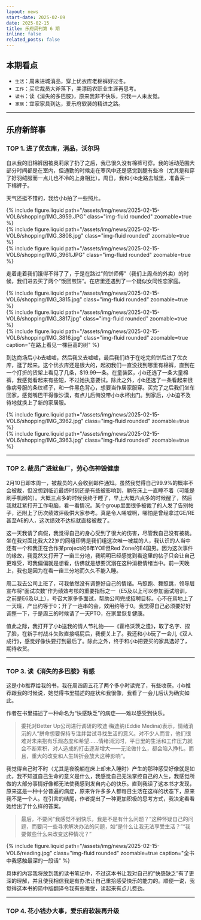 ```yaml
---
layout: news
start-date: 2025-02-09
date: 2025-02-15
title: 乐府周刊第 6 期
inline: false
related_posts: false
---
```


## 本期看点

- `生活`：周末进城消品，穿上优衣库老棉裤好过冬。
- `工作`：买它裁员大斧落下，美漂码农职业生涯再思考。
- `读书`：读《消失的多巴胺》，原来我非不快乐，只我一人未发觉。
- `家居`：宜家家具到达，爱乐府软装的精进之路。

<hr class="dotted">

## 乐府新鲜事
### TOP 1. 进了优衣库，消品，沃尔玛

自从我的旧棉裤因被奥莉尿了扔了之后，我已很久没有棉裤可穿。我的活动范围大部分时间都是在室内，但通勤的时候走在寒风中还是感觉到腿有些冷（尤其是和穿了好羽绒服而一点儿也不冷的上身相比）。周日，我和小b走路去城里，准备买一下棉裤子。

天气还挺不错的，我给小b拍了一些照片。

<div class="row justify-content-sm-center">
  <div class="col-sm-4 mt-3 mt-md-0">
    {% include figure.liquid path="/assets/img/news/2025-02-15-VOL6/shopping/IMG_3959.JPG" class="img-fluid rounded" zoomable=true %}
  </div>
  <div class="col-sm-4 mt-3 mt-md-0">
    {% include figure.liquid path="/assets/img/news/2025-02-15-VOL6/shopping/IMG_3808.jpg" class="img-fluid rounded" zoomable=true %}
  </div>
  <div class="col-sm-4 mt-3 mt-md-0">
    {% include figure.liquid path="/assets/img/news/2025-02-15-VOL6/shopping/IMG_3961.JPG" class="img-fluid rounded" zoomable=true %}
  </div>
</div>


走着走着我们饿得不得了了，于是在路过“煎饼师傅”（我们上周点的外卖）的时候，我们进去买了两个“饭团煎饼”。在店里还遇到了一个疑似女同性恋家庭。

<div class="row justify-content-sm-center">
  <div class="col-sm-6 mt-3 mt-md-0">
    {% include figure.liquid path="/assets/img/news/2025-02-15-VOL6/shopping/IMG_3815.jpg" class="img-fluid rounded" zoomable=true %}
  </div>
  <div class="col-sm-4 mt-3 mt-md-0">
    {% include figure.liquid path="/assets/img/news/2025-02-15-VOL6/shopping/IMG_3817.jpg" class="img-fluid rounded" zoomable=true %}
  </div>
</div>

<div class="row justify-content-sm-center">
  <div class="col-sm-10 mt-3 mt-md-0">
    {% include figure.liquid path="/assets/img/news/2025-02-15-VOL6/shopping/IMG_3816.jpg" class="img-fluid rounded" zoomable=true caption="在路上看见一棵巨高的树" %}
  </div>
</div>


到达商场后小b去嘘嘘，然后我又去嘘嘘，最后我们终于在吃完煎饼后进了优衣库，逛了起来。这个优衣库还是很大的，起初我们一直没找到哪里有棉裤，直到在一个打折的货架上看见了几条，$19.99一条。在童装区，小b还选了一条大童棉裤，我感觉看起来有些短，不过她执意要试。除此之外，小b还选了一条看起来很像病号服的条纹裤子，和一件黑色背心，想要当作居家服穿。买完了之后我们坐车回家，感觉嘴巴干得像沙漠，有点儿后悔没带小b水杯出门。到家后，小b迫不及待地就换上了新的家居服。

<div class="row justify-content-sm-center">
  <div class="col-sm-5 mt-3 mt-md-0">
    {% include figure.liquid path="/assets/img/news/2025-02-15-VOL6/shopping/IMG_3962.jpg" class="img-fluid rounded" zoomable=true %}
  </div>
  <div class="col-sm-5 mt-3 mt-md-0">
    {% include figure.liquid path="/assets/img/news/2025-02-15-VOL6/shopping/IMG_3963.jpg" class="img-fluid rounded" zoomable=true %}
  </div>
</div>


<hr class="dotted">

### TOP 2. 裁员广进鱿鱼厂，劳心伤神毁健康

2月10日即本周一，被裁员的人会收到邮件通知。虽然我觉得自己99.9%的概率不会被裁，但没想到临近最终时刻还是有些被影响到，躺在床上一直睡不着（可能是刷手机刷的）。大概三点多的时候我终于睡了，早上大概六点多的时候醒了，然后我就赶紧打开工作电脑，看一看情况。某个group里面很多被裁了的人发了告别帖子，还附上了历次绩效评级供大家参考。真是令人唏嘘啊，哪怕是曾经拿过GE/RE甚至AE的人，这次绩效不达标就直接被裁了。

这一天我请了病假，我觉得自己的身心受到了很大的伤害，尽管我自己没有被裁。坐在我对面比我大22岁的同组印男是我们组这次唯一被裁的人，我认识的人当中还有一个和我正在合作某project的6年YOE但Red Zone的E4国男。因为这次事件的缘故，我竟然又打开了一亩三分地，我明明已经感觉到看这里的帖子只会让自己更难受，可我偏偏就是想看，仿佛就是想要沉溺在这种消极情绪当中。前一天晚上，我也是因为在看一亩三分地而久久不能入睡。

周二我去公司上班了，可我依然没有调整好自己的情绪。马照跑、舞照跳，领导层宣布将“面试次数”作为绩效考核的重要指标之一（E5及以上可以参加面试培训，之前是E6及以上），号召大家多多面试，帮助公司完成招聘目标。心不在焉地上了一天班，产出约等于0；开了一连串的会，效用约等于0。我觉得自己必须要好好调整一下，于是周三的时候请了一天PTO，在家里恢复健康。

值此之际，我打开了小b送我的情人节礼物——《霍格沃茨之遗》，取了名字、捏了脸，在新手村战斗失败直接嗝屁后，我便关上了。我还和小b玩了一会儿《双人成行》，感觉好像快要打到最后了。除此之外，终于和小b把要买的家具选好了，期待收货。

<hr class="dotted">

### TOP 3. 读《消失的多巴胺》有感

这是小b推荐给我的书，我在周四周五花了两个多小时读完了，有些收获。小b推荐跟我的时候说，她觉得书里描述的症状和我很像，我看了一会儿后认为确实如此。

作者在书里描述了一种命名为“快感缺乏”的病症——难以感受到快乐。

> 委托对Better Up公司进行调研的埃迪·梅迪纳(Eddie Medina)表示，情绪消沉的人“拼命想要保持专注并尝试寻找生活的意义。对不少人而言，他们很难对未来抱有乐观态度和希望……情绪消沉时，平日里的生活和工作压力就会不断累积，对人造成的打击逐渐增大——无论做什么，都会陷入挣扎。而且，重大的改变和人生转折会放大这种影响”。

我觉得自己时不时（尤其是夜晚躺在床上却未入睡时）产生的那种感受好像就是如此，我不知道自己生命的意义是什么，我感觉自己无法掌控自己的人生，我感觉所做的大部分事情好像都无法使我感到发自内心的快乐。直到我读了这本书才发现，原来这是一种十分普遍的病症，原来许许多多人都每日生活在这样的状态下，原来我不是一个人。在引言的结尾，作者提出了一种更加积极的思考方式，我决定看看她给出了什么样的答案。

> 最后，不要问“我感觉不到快乐，我是不是有什么问题？”这种怀疑自己的问题，而要问一些寻求解决办法的问题，如“是什么让我无法享受生活？”“我要做些什么来改变这种情况？”

<div class="row justify-content-sm-center">
  <div class="col-sm-5 mt-3 mt-md-0">
    {% include figure.liquid path="/assets/img/news/2025-02-15-VOL6/reading.jpg" class="img-fluid rounded" zoomable=true caption="全书中我感触最深的一段话" %}
  </div>
</div>

具体的内容我将放到我的读书笔记中，不过这本书让我对自己的“快感缺乏”有了更深的理解，并且使我相信我是有办法让自己重拾感受快乐的能力的。顺便一说，我觉得这本书的简中版翻译令我有些难受，读起来有点儿费劲。

<hr class="dotted">

### TOP 4. 花小钱办大事，爱乐府软装再升级
